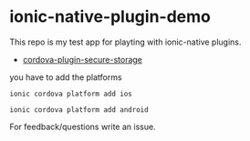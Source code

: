 # ionic-native-plugin-demo
This repo is my test app for playting with ionic-native plugins.

- [cordova-plugin-secure-storage](https://github.com/Crypho/cordova-plugin-secure-storage)

you have to add the platforms

`ionic cordova platform add ios`

`ionic cordova platform add android`

For feedback/questions write an issue.
